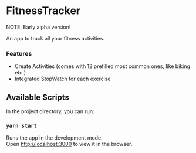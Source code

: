 
# FitnessTracker

NOTE: Early alpha version!

An app to track all your fitness activities. 

### Features
 - Create Activities (comes with 12 prefilled most common ones, like biking etc.)
 - Integrated StopWatch for each exercise

## Available Scripts

In the project directory, you can run:

### `yarn start`

Runs the app in the development mode.<br>
Open [http://localhost:3000](http://localhost:3000) to view it in the browser.

